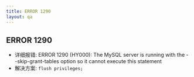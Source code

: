 ```yaml
---
title: ERROR 1290
layout: qa
---
```


## ERROR 1290

* 详细报错: ERROR 1290 (HY000): The MySQL server is running with the --skip-grant-tables option so it cannot execute this statement
* 解决方案: `flush privileges;`
